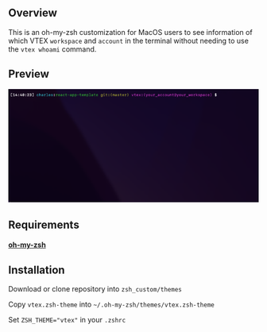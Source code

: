 ## Overview

This is an oh-my-zsh customization for MacOS users to see information of which VTEX `workspace` and `account` in the terminal without needing to use the `vtex whoami` command.

## Preview

![screenshot](/images/screenshot.png?raw=true)

## Requirements

#### [oh-my-zsh](http://ohmyz.sh/)

## Installation

Download or clone repository into `zsh_custom/themes`

Copy `vtex.zsh-theme` into `~/.oh-my-zsh/themes/vtex.zsh-theme`

Set `ZSH_THEME="vtex"` in your `.zshrc`


